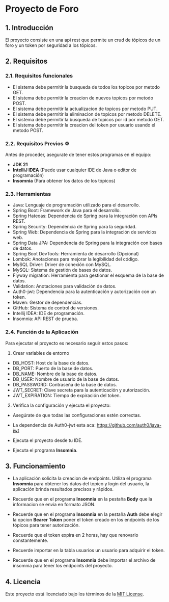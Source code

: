 # **Proyecto de Foro** 

## 1. **Introducción**

El proyecto consiste en una api rest que permite un crud de tópicos de un foro y un token por seguridad a los tópicos.

## 2. **Requisitos**

### 2.1. **Requisitos funcionales**

* El sistema debe permitir la busqueda de todos los topicos por metodo GET.
* El sistema debe permitir la creacion de nuevos topicos por metodo POST.
* El sistema debe permitir la actualizacion de topicos por metodo PUT.
* El sistema debe permitir la eliminacion de topicos por metodo DELETE.
* El sistema debe permitir la busqueda de topicos por id por metodo GET.
* El sistema debe permitir la creacion del token por usuario usando el metodo POST.

### 2.2. **Requisitos Previos** ⚙

Antes de proceder, asegurate de tener estos programas en el equipo:

* **JDK 21**
* **IntelliJ IDEA** (Puede usar cualquier IDE de Java o editor de programación)
* **Insomnia** (Para obtener los datos de los tópicos)

### 2.3. **Herramientas** 

* Java: Lenguaje de programación utilizado para el desarrollo.
* Spring Boot: Framework de Java para el desarrollo.
* Spring Hateoas: Dependencia de Spring para la integración con APIs REST.
* Spring Security: Dependencia de Spring para la seguridad.
* Spring Web: Dependencia de Spring para la integración de servicios web.
* Spring Data JPA: Dependencia de Spring para la integración con bases de datos.
* Spring Boot DevTools: Herramienta de desarrollo (Opcional)
* Lombok: Anotaciones para mejorar la legibilidad del código.
* MySQL Driver: Driver de conexión con MySQL.
* MySQL: Sistema de gestión de bases de datos.
* Flyway migration: Herramienta para gestionar el esquema de la base de datos.
* Validation: Anotaciones para validación de datos.
* Auth0-jwt: Dependencia para la autenticación y autorización con un token.
* Maven: Gestor de dependencias.
* GitHub: Sistema de control de versiones.
* Intellij IDEA: IDE de programación.
* Insomnia: API REST de prueba.

### 2.4. **Función de la Aplicación**

Para ejecutar el proyecto es necesario seguir estos pasos:

1. Crear variables de entorno

* DB_HOST: Host de la base de datos.
* DB_PORT: Puerto de la base de datos.
* DB_NAME: Nombre de la base de datos.
* DB_USER: Nombre de usuario de la base de datos.
* DB_PASSWORD: Contraseña de la base de datos.
* JWT_SECRET: Clave secreta para la autenticación y autorización.
* JWT_EXPIRATION: Tiempo de expiración del token.

2. Verifica la configuración y ejecuta el proyecto:

* Asegúrate de que todas las configuraciones estén correctas.

* La dependencia  de Auth0-jwt esta aca: https://github.com/auth0/java-jwt

* Ejecuta el proyecto desde tu IDE.
* Ejecuta el programa **Insomnia**.

## 3. **Funcionamiento**

* La aplicación solicita la creacion de endpoints. Utiliza el programa **Insomnia** para obtener los datos del topico y login del usuario, la aplicación brinda resultados precisos y rápidos.

* Recuerde que en el programa **Insomnia** en la pestaña **Body** que la informacion se envia en formato JSON.
* Recuerde que en el programa **Insomnia** en la pestaña **Auth** debe elegir la opcion **Bearer Token** poner el token creado en los endpoints de los tópicos para tener autorización.
* Recuerde que el token expira en 2 horas, hay que renovarlo constantemente.
* Recuerde importar en la tabla usuarios un usuario para adquirir el token.
* Recuerde que en el programa **Insomnia** debe importar el archivo de insomnia para tener los endpoints del proyecto.


## 4. **Licencia**

Este proyecto está licenciado bajo los términos de la [MIT License](LICENSE).
